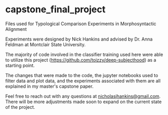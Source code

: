 # capstone_final_project
Files used for Typological Comparison Experiments in Morphosyntactic Alignment

Experiments were designed by Nick Hankins and advised by Dr. Anna Feldman at Montclair State University.

The majority of code involved in the classifier training used here were able to utilize this project (https://github.com/toizzy/deep-subjecthood) as a starting point.

The changes that were made to the code, the jupyter notebooks used to filter data and plot data, and the experiments associated with them are all explained in my master's capstone paper.

Feel free to reach out with any questions at nicholasjhankins@gmail.com. 
There will be more adjustments made soon to expand on the current state of the project.

